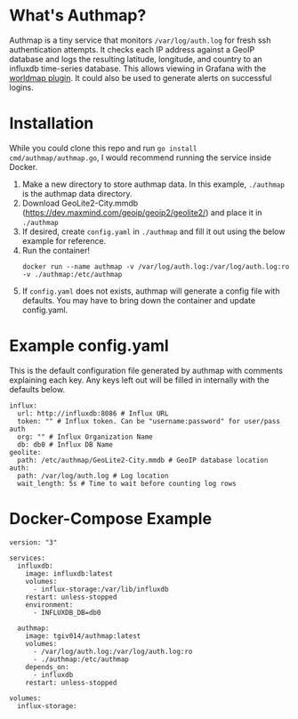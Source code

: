 # What's Authmap?
Authmap is a tiny service that monitors `/var/log/auth.log` for fresh ssh authentication attempts. It checks each IP address against a GeoIP database and logs the resulting latitude, longitude, and country to an influxdb time-series database. This allows viewing in Grafana with the [worldmap plugin](https://grafana.com/grafana/plugins/grafana-worldmap-panel). It could also be used to generate alerts on successful logins.

# Installation
While you could clone this repo and run `go install cmd/authmap/authmap.go`, I would recommend running the service inside Docker.

1. Make a new directory to store authmap data. In this example, `./authmap` is the authmap data directory.
2. Download GeoLite2-City.mmdb (https://dev.maxmind.com/geoip/geoip2/geolite2/) and place it in `./authmap`
3. If desired, create `config.yaml` in `./authmap` and fill it out using the below example for reference.
4. Run the container!
    ```
    docker run --name authmap -v /var/log/auth.log:/var/log/auth.log:ro -v ./authmap:/etc/authmap
    ```
5. If `config.yaml` does not exists, authmap will generate a config file with defaults. You may have to bring down the container and update config.yaml.

# Example config.yaml
This is the default configuration file generated by authmap with comments explaining each key. Any keys left out will be filled in internally with the defaults below.
```
influx:
  url: http://influxdb:8086 # Influx URL
  token: "" # Influx token. Can be "username:password" for user/pass auth
  org: "" # Influx Organization Name
  db: db0 # Influx DB Name
geolite:
  path: /etc/authmap/GeoLite2-City.mmdb # GeoIP database location
auth:
  path: /var/log/auth.log # Log location
  wait_length: 5s # Time to wait before counting log rows
```

# Docker-Compose Example
```
version: "3"

services:
  influxdb:
    image: influxdb:latest
    volumes:
      - influx-storage:/var/lib/influxdb
    restart: unless-stopped
    environment:
      - INFLUXDB_DB=db0

  authmap:
    image: tgiv014/authmap:latest
    volumes:
      - /var/log/auth.log:/var/log/auth.log:ro
      - ./authmap:/etc/authmap
    depends_on:
      - influxdb
    restart: unless-stopped

volumes:
  influx-storage:
```
